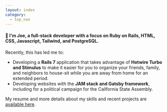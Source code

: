 ```yaml
---
layout: index
category:
  - top_nav
---
```


#### 👋 I'm Joe, a full-stack developer with a focus on Ruby on Rails, HTML, CSS, Javascript, Tailwind, and PostgreSQL.

Recently, this has led me to:
- Developing a **Rails 7** application that takes advantage of **Hotwire Turbo and Stimulus** to make it easier for you to organize your friends, family, and neighbors to house-sit while you are away from home for an extended period.
- Developing websites with the **JAM stack and Gatsby framework**, including for a political campaign for the California State Assembly.

My resume and more details about my skills and recent projects are [available here](/resume).
